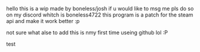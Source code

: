hello this is a wip made by boneless/josh if u would like to msg me pls do so on my discord whitch is boneless4722
this program is a patch for the steam api and make it work better :p



not sure what alse to add this is nmy first time useing github lol :P


test